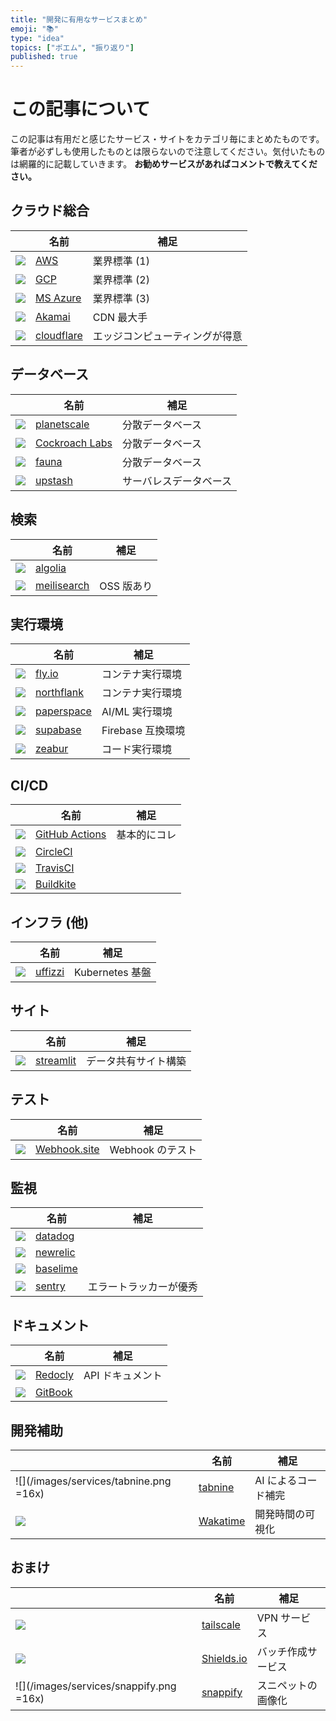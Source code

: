 ```yaml
---
title: "開発に有用なサービスまとめ"
emoji: "📚"
type: "idea"
topics: ["ポエム", "振り返り"]
published: true
---
```


# この記事について

この記事は有用だと感じたサービス・サイトをカテゴリ毎にまとめたものです。筆者が必ずしも使用したものとは限らないので注意してください。気付いたものは網羅的に記載していきます。
**お勧めサービスがあればコメントで教えてください。**

## クラウド総合

|                                                                                              | 名前                                      | 補足                           |
| -------------------------------------------------------------------------------------------- | ----------------------------------------- | ------------------------------ |
| ![](https://t2.gstatic.com/faviconV2?client=SOCIAL&url=https://aws.amazon.com/jp/&size=16)   | [AWS](https://aws.amazon.com/jp/)         | 業界標準 (1)                   |
| ![](https://t2.gstatic.com/faviconV2?client=SOCIAL&url=https://cloud.google.com/&size=16)    | [GCP](https://cloud.google.com/)          | 業界標準 (2)                   |
| ![](https://t2.gstatic.com/faviconV2?client=SOCIAL&url=https://azure.microsoft.com/&size=16) | [MS Azure](https://azure.microsoft.com/)  | 業界標準 (3)                   |
| ![](https://t2.gstatic.com/faviconV2?client=SOCIAL&url=https://www.linode.com/&size=16)      | [Akamai](https://www.linode.com/ja/)      | CDN 最大手                     |
| ![](https://t2.gstatic.com/faviconV2?client=SOCIAL&url=https://www.cloudflare.com/&size=16)  | [cloudflare](https://www.cloudflare.com/) | エッジコンピューティングが得意 |

## データベース

|                                                                                                | 名前                                             | 補足                   |
| ---------------------------------------------------------------------------------------------- | ------------------------------------------------ | ---------------------- |
| ![](https://t2.gstatic.com/faviconV2?client=SOCIAL&url=https://planetscale.com/&size=16)       | [planetscale](https://planetscale.com/)          | 分散データベース       |
| ![](https://t2.gstatic.com/faviconV2?client=SOCIAL&url=https://www.cockroachlabs.com/&size=16) | [Cockroach Labs](https://www.cockroachlabs.com/) | 分散データベース       |
| ![](https://t2.gstatic.com/faviconV2?client=SOCIAL&url=https://www.fauna.com/&size=16)         | [fauna](https://www.fauna.com/)                  | 分散データベース       |
| ![](https://t2.gstatic.com/faviconV2?client=SOCIAL&url=https://upstash.com/&size=16)           | [upstash](https://upstash.com/)                  | サーバレスデータベース |

## 検索

|                                                                                              | 名前                                        | 補足       |
| -------------------------------------------------------------------------------------------- | ------------------------------------------- | ---------- |
| ![](https://t2.gstatic.com/faviconV2?client=SOCIAL&url=https://www.algolia.com/&size=16)     | [algolia](https://www.algolia.com/)         |            |
| ![](https://t2.gstatic.com/faviconV2?client=SOCIAL&url=https://www.meilisearch.com/&size=16) | [meilisearch](https://www.meilisearch.com/) | OSS 版あり |

## 実行環境

|                                                                                             | 名前                                      | 補足              |
| ------------------------------------------------------------------------------------------- | ----------------------------------------- | ----------------- |
| ![](https://t2.gstatic.com/faviconV2?client=SOCIAL&url=https://fly.io/&size=16)             | [fly.io](https://fly.io/)                 | コンテナ実行環境  |
| ![](https://t2.gstatic.com/faviconV2?client=SOCIAL&url=https://northflank.com/&size=16)     | [northflank](https://northflank.com/)     | コンテナ実行環境  |
| ![](https://t2.gstatic.com/faviconV2?client=SOCIAL&url=https://www.paperspace.com/&size=16) | [paperspace](https://www.paperspace.com/) | AI/ML 実行環境    |
| ![](https://t2.gstatic.com/faviconV2?client=SOCIAL&url=https://supabase.com/&size=16)       | [supabase](https://supabase.com/)         | Firebase 互換環境 |
| ![](https://t2.gstatic.com/faviconV2?client=SOCIAL&url=https://zeabur.com/&size=16)         | [zeabur](https://zeabur.com/)             | コード実行環境    |

## CI/CD

|                                                                                                       | 名前                                                    | 補足         |
| ----------------------------------------------------------------------------------------------------- | ------------------------------------------------------- | ------------ |
| ![](https://t2.gstatic.com/faviconV2?client=SOCIAL&url=https://github.co.jp/features/actions&size=16) | [GitHub Actions](https://github.co.jp/features/actions) | 基本的にコレ |
| ![](https://t2.gstatic.com/faviconV2?client=SOCIAL&url=https://circleci.com/&size=16)                 | [CircleCI](https://circleci.com/)                       |              |
| ![](https://t2.gstatic.com/faviconV2?client=SOCIAL&url=https://www.travis-ci.com/&size=16)            | [TravisCI](https://www.travis-ci.com/)                  |              |
| ![](https://t2.gstatic.com/faviconV2?client=SOCIAL&url=https://buildkite.com/&size=16)                | [Buildkite](https://buildkite.com/)                     |              |

## インフラ (他)

|                                                                                          | 名前                                | 補足            |
| ---------------------------------------------------------------------------------------- | ----------------------------------- | --------------- |
| ![](https://t2.gstatic.com/faviconV2?client=SOCIAL&url=https://www.uffizzi.com/&size=16) | [uffizzi](https://www.uffizzi.com/) | Kubernetes 基盤 |

## サイト

|                                                                                      | 名前                               | 補足                 |
| ------------------------------------------------------------------------------------ | ---------------------------------- | -------------------- |
| ![](https://t2.gstatic.com/faviconV2?client=SOCIAL&url=https://streamlit.io&size=16) | [streamlit](https://streamlit.io/) | データ共有サイト構築 |

## テスト

|                                                                                       | 名前                                  | 補足             |
| ------------------------------------------------------------------------------------- | ------------------------------------- | ---------------- |
| ![](https://t2.gstatic.com/faviconV2?client=SOCIAL&url=https://webhook.site/&size=16) | [Webhook.site](https://webhook.site/) | Webhook のテスト |

## 監視

|                                                                                               | 名前                                     | 補足                   |
| --------------------------------------------------------------------------------------------- | ---------------------------------------- | ---------------------- |
| ![](https://t2.gstatic.com/faviconV2?client=SOCIAL&url=https://www.datadoghq.com/ja/&size=16) | [datadog](https://www.datadoghq.com/ja/) |                        |
| ![](https://t2.gstatic.com/faviconV2?client=SOCIAL&url=https://newrelic.com/&size=16)         | [newrelic](https://newrelic.com/)        |
| ![](https://t2.gstatic.com/faviconV2?client=SOCIAL&url=https://baselime.io/&size=16)          | [baselime](https://baselime.io/)         |                        |
| ![](https://t2.gstatic.com/faviconV2?client=SOCIAL&url=https://sentry.io/&size=16)            | [sentry](https://sentry.io/)             | エラートラッカーが優秀 |

## ドキュメント

|                                                                                          | 名前                                | 補足             |
| ---------------------------------------------------------------------------------------- | ----------------------------------- | ---------------- |
| ![](https://t2.gstatic.com/faviconV2?client=SOCIAL&url=https://redocly.com/&size=16)     | [Redocly](https://redocly.com/)     | API ドキュメント |
| ![](https://t2.gstatic.com/faviconV2?client=SOCIAL&url=https://www.gitbook.com/&size=16) | [GitBook](https://www.gitbook.com/) |                  |

## 開発補助

|                                                                                       | 名前                                | 補足                |
| ------------------------------------------------------------------------------------- | ----------------------------------- | ------------------- |
| ![](/images/services/tabnine.png =16x)                                                | [tabnine](https://www.tabnine.com/) | AI によるコード補完 |
| ![](https://t2.gstatic.com/faviconV2?client=SOCIAL&url=https://wakatime.com/&size=16) | [Wakatime](https://wakatime.com/)   | 開発時間の可視化    |

## おまけ

|                                                                                        | 名前                                | 補足               |
| -------------------------------------------------------------------------------------- | ----------------------------------- | ------------------ |
| ![](https://t2.gstatic.com/faviconV2?client=SOCIAL&url=https://tailscale.com/&size=16) | [tailscale](https://tailscale.com/) | VPN サービス       |
| ![](https://t2.gstatic.com/faviconV2?client=SOCIAL&url=https://shields.io/&size=16)    | [Shields.io](https://shields.io/)   | バッチ作成サービス |
| ![](/images/services/snappify.png =16x)                                                | [snappify](https://snappify.com/)   | スニペットの画像化 |
